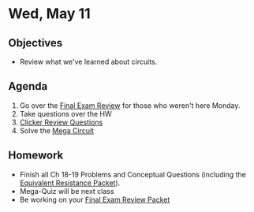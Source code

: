 Wed, May 11
=========      
  
Objectives    
------------    
- Review what we've learned about circuits.
   
Agenda      
---------      
1. Go over the [Final Exam Review][rev] for those who weren't here Monday.
2. Take questions over the HW
3. [Clicker Review Questions](https://avon.schoology.com/course/5138386920/materials/gp/5933396793)
4. Solve the [Mega Circuit](https://avon.schoology.com/course/5138386920/materials/gp/5933394576)
  
Homework    
-------------      
  
- Finish all Ch 18-19 Problems and Conceptual Questions (including the [Equivalent Resistance Packet][req]).
- Mega-Quiz will be next class
- Be working on your [Final Exam Review Packet][rev]

[req]: https://avon.schoology.com/assignment/5527388404/
[rev]: https://avon.schoology.com/course/5138386920/materials/gp/5929859920
<!--stackedit_data:
eyJoaXN0b3J5IjpbOTc1MjQyMjksMTQ4NTg0Njc0MywtMTgyND
A4NTg1MCwtMTc3OTAyNTk2MCwyMTI1OTc3Njc0LDEzNDYwNTM2
MjUsLTY5OTUwODcyNiwxODU1MDY4MTUyLC0xMTE1MDAyNDcyLC
0xNzM5MTA3MjM5LC00MDAwOTg4OSw1MTg4NjM3OTEsMTIzMjk4
MDkwOCwtMTc1NDcxMzE4MSwxNzQ0OTYwNTUxLDIwMjM1NDg3Mz
UsLTE0NDI3OTQyNzEsLTMzMjU5NDExNSwtNjI1NjM3NzY1LDIy
MDM2NTA1MF19
-->